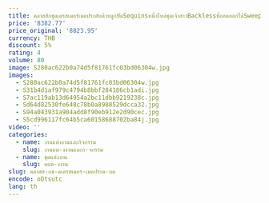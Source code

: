 ```yaml
---
title: คลาสสิกชุดเดรสเมอร์เมดประดับด้วยลูกปัดSequinsหนึ่งไหล่ชุดเจ้าสาวBacklessที่ถอดออกได้Sweep Trainชุดเจ้าสาวที่กําหนดเอง
price: '8382.77'
price_original: '8823.95'
currency: THB
discount: 5%
rating: 4
volume: 80
image: S280ac622b0a74d5f81761fc03bd06304w.jpg
images:
  - S280ac622b0a74d5f81761fc03bd06304w.jpg
  - S31b4d1af979c4794b8bbf284186cb1adi.jpg
  - S7ac119ab13d64954a2bc11dbb9219238c.jpg
  - Sd64d82530fe648c78b0a8988529dcca32.jpg
  - S94a043931a904add8f90eb912e2d90cec.jpg
  - S5cd996117fc64b5ca60158688702ba84j.jpg
video: ''
categories:
  - name: งานแต่งงานและกิจกรรม
    slug: งานแต-งงานและก-จกรรม
  - name: ชุดแต่งงาน
    slug: ดแต-งงาน
slug: คลาสส-กช-ดเดรสเมอร-เมดประด-บด
encode: oDtsutc
lang: th
---
```

  